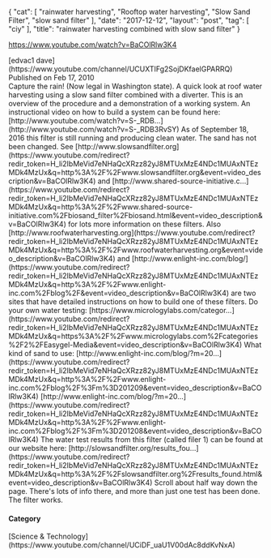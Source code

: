 {
   "cat": [
      "rainwater harvesting",
      "Rooftop water harvesting",
      "Slow Sand Filter",
      "slow sand filter"
   ],
   "date": "2017-12-12",
   "layout": "post",
   "tag": [
      "ciy"
   ],
   "title": "rainwater harvesting combined with slow sand filter"
}

https://www.youtube.com/watch?v=BaCOlRlw3K4
<div id="top-row" class="style-scope ytd-video-secondary-info-renderer">
<div id="upload-info" class="style-scope ytd-video-owner-renderer">
<div id="owner-container" class="style-scope ytd-video-owner-renderer">[edvac1 dave](https://www.youtube.com/channel/UCUXTIFg2SojDKfaelGPARRQ)</div>
<span class="date style-scope ytd-video-secondary-info-renderer">Published on Feb 17, 2010</span></div>
<div id="sponsor-button" class="style-scope ytd-video-owner-renderer">
<span id="watch7-subscription-container" class="style-scope ytd-subscribe-button-renderer"></span></div>
</div>
<div id="content" class="style-scope ytd-expander">Capture the rain! (Now legal in Washington state). A quick look at roof water harvesting using a slow sand filter combined with a diverter. This is an overview of the procedure and a demonstration of a working system. An instructional video on how to build a system can be found here: [http://www.youtube.com/watch?v=S-_RDB...](http://www.youtube.com/watch?v=S-_RDB3RvSY) As of September 18, 2016 this filter is still running and producing clean water. The sand has not been changed. See [http://www.slowsandfilter.org](https://www.youtube.com/redirect?redir_token=H_li2IbMeVid7eNHaQcXRzz82yJ8MTUxMzE4NDc1MUAxNTEzMDk4MzUx&q=http%3A%2F%2Fwww.slowsandfilter.org&event=video_description&v=BaCOlRlw3K4) and [http://www.shared-source-initiative.c...](https://www.youtube.com/redirect?redir_token=H_li2IbMeVid7eNHaQcXRzz82yJ8MTUxMzE4NDc1MUAxNTEzMDk4MzUx&q=http%3A%2F%2Fwww.shared-source-initiative.com%2Fbiosand_filter%2Fbiosand.html&event=video_description&v=BaCOlRlw3K4) for lots more information on these filters. Also [http://www.roofwaterharvesting.org](https://www.youtube.com/redirect?redir_token=H_li2IbMeVid7eNHaQcXRzz82yJ8MTUxMzE4NDc1MUAxNTEzMDk4MzUx&q=http%3A%2F%2Fwww.roofwaterharvesting.org&event=video_description&v=BaCOlRlw3K4) and [http://www.enlight-inc.com/blog/](https://www.youtube.com/redirect?redir_token=H_li2IbMeVid7eNHaQcXRzz82yJ8MTUxMzE4NDc1MUAxNTEzMDk4MzUx&q=http%3A%2F%2Fwww.enlight-inc.com%2Fblog%2F&event=video_description&v=BaCOlRlw3K4) are two sites that have detailed instructions on how to build one of these filters. Do your own water testing: [https://www.micrologylabs.com/categor...](https://www.youtube.com/redirect?redir_token=H_li2IbMeVid7eNHaQcXRzz82yJ8MTUxMzE4NDc1MUAxNTEzMDk4MzUx&q=https%3A%2F%2Fwww.micrologylabs.com%2Fcategories%2F2%2FEasygel-Media&event=video_description&v=BaCOlRlw3K4) What kind of sand to use: [http://www.enlight-inc.com/blog/?m=20...](https://www.youtube.com/redirect?redir_token=H_li2IbMeVid7eNHaQcXRzz82yJ8MTUxMzE4NDc1MUAxNTEzMDk4MzUx&q=http%3A%2F%2Fwww.enlight-inc.com%2Fblog%2F%3Fm%3D201209&event=video_description&v=BaCOlRlw3K4) [http://www.enlight-inc.com/blog/?m=20...](https://www.youtube.com/redirect?redir_token=H_li2IbMeVid7eNHaQcXRzz82yJ8MTUxMzE4NDc1MUAxNTEzMDk4MzUx&q=http%3A%2F%2Fwww.enlight-inc.com%2Fblog%2F%3Fm%3D201208&event=video_description&v=BaCOlRlw3K4) The water test results from this filter (called filer 1) can be found at our website here: [http://slowsandfilter.org/results_fou...](https://www.youtube.com/redirect?redir_token=H_li2IbMeVid7eNHaQcXRzz82yJ8MTUxMzE4NDc1MUAxNTEzMDk4MzUx&q=http%3A%2F%2Fslowsandfilter.org%2Fresults_found.html&event=video_description&v=BaCOlRlw3K4) Scroll about half way down the page. There's lots of info there, and more than just one test has been done. The filter works.</div>
<div id="always-shown" class="style-scope ytd-metadata-row-container-renderer"></div>
<div id="collapsible" class="style-scope ytd-metadata-row-container-renderer">

#### Category

<div id="content" class="style-scope ytd-metadata-row-renderer">[Science & Technology](https://www.youtube.com/channel/UCiDF_uaU1V00dAc8ddKvNxA)</div>
</div>
